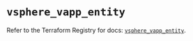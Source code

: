 # `vsphere_vapp_entity`

Refer to the Terraform Registry for docs: [`vsphere_vapp_entity`](https://registry.terraform.io/providers/hashicorp/vsphere/2.6.1/docs/resources/vapp_entity).
